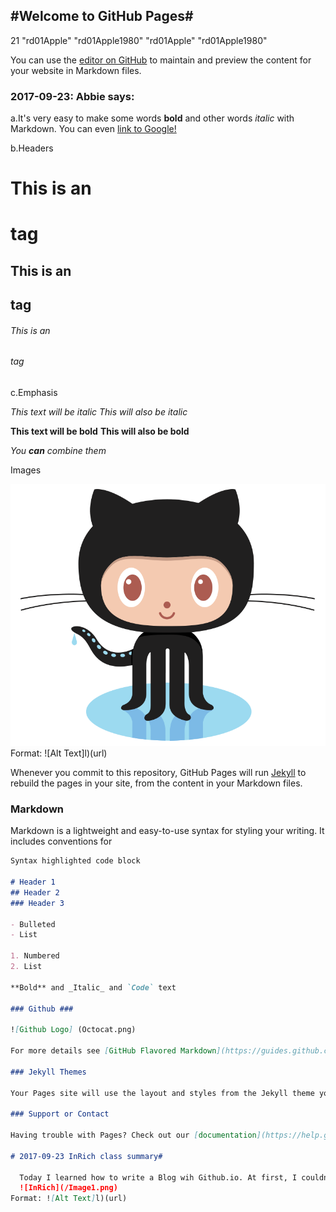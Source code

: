 ## #Welcome to GitHub Pages# ###
21	"rd01Apple"	"rd01Apple1980"	"rd01Apple"	"rd01Apple1980"

You can use the [editor on GitHub](https://github.com/rd01Apple/rd01apple.github.com/edit/master/README.md) to maintain and preview the content for your website in Markdown files.

### 2017-09-23: Abbie says: ###

a.It's very easy to make some words **bold** and other words *italic* with Markdown. You can even [link to Google!](http://google.com)

b.Headers

# This is an <h1> tag
## This is an <h2> tag
###### This is an <h6> tag

c.Emphasis

*This text will be italic*
_This will also be italic_

**This text will be bold**
__This will also be bold__

_You **can** combine them_

Images

![GitHub](/Github.png)
Format: ![Alt Text]l)(url)

Whenever you commit to this repository, GitHub Pages will run [Jekyll](https://jekyllrb.com/) to rebuild the pages in your site, from the content in your Markdown files.

### Markdown

Markdown is a lightweight and easy-to-use syntax for styling your writing. It includes conventions for

```markdown
Syntax highlighted code block

# Header 1
## Header 2
### Header 3

- Bulleted
- List

1. Numbered
2. List

**Bold** and _Italic_ and `Code` text

### Github ###

![Github Logo] (Octocat.png)

For more details see [GitHub Flavored Markdown](https://guides.github.com/features/mastering-markdown/).

### Jekyll Themes

Your Pages site will use the layout and styles from the Jekyll theme you have selected in your [repository settings](https://github.com/rd01Apple/rd01apple.github.com/settings). The name of this theme is saved in the Jekyll `_config.yml` configuration file.

### Support or Contact

Having trouble with Pages? Check out our [documentation](https://help.github.com/categories/github-pages-basics/) or [contact support](https://github.com/contact) and we’ll help you sort it out.

# 2017-09-23 InRich class summary#

  Today I learned how to write a Blog wih Github.io. At first, I couldn't put the picture on the Blog page but after Oiver found out that I wrote extra things and so I deleted it. And......IT WORKED !!!! I was so happy. I really like this class, and I wish to come back next time.
  ![InRich](/Image1.png)
Format: ![Alt Text]l)(url)
